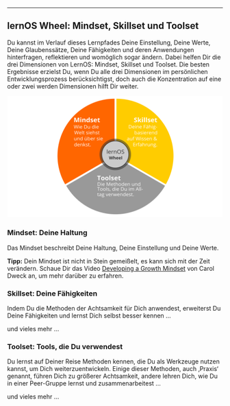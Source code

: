 ------



## lernOS Wheel: Mindset, Skillset und Toolset

Du kannst im Verlauf dieses Lernpfades Deine Einstellung, Deine Werte,
Deine Glaubenssätze, Deine Fähigkeiten und deren Anwendungen
hinterfragen, reflektieren und womöglich sogar ändern. Dabei helfen Dir
die drei Dimensionen von LernOS: Mindset, Skillset und Toolset. Die
besten Ergebnisse erzielst Du, wenn Du alle drei Dimensionen im
persönlichen Entwicklungsprozess berücksichtigst, doch auch die
Konzentration auf eine oder zwei werden Dimensionen hilft Dir weiter.

![lernOS Wheel von @simondueckert, CC BY 4.0](./images/image1.png)

### Mindset: Deine Haltung

Das Mindset beschreibt Deine Haltung, Deine Einstellung und Deine Werte.

**Tipp:** Dein Mindset ist nicht in Stein gemeißelt, es kann sich mit
der Zeit verändern. Schaue Dir das Video [Developing a Growth
Mindset](https://www.youtube.com/watch?v=hiiEeMN7vbQ) von Carol Dweck
an, um mehr darüber zu erfahren.

### Skillset: Deine Fähigkeiten

Indem Du die Methoden der Achtsamkeit für Dich anwendest, erweiterst Du
Deine Fähigkeiten und lernst Dich selbst besser kennen …

und vieles mehr ...

### Toolset: Tools, die Du verwendest 

Du lernst auf Deiner Reise Methoden kennen, die Du als Werkzeuge nutzen
kannst, um Dich weiterzuentwickeln. Einige dieser Methoden, auch
‚Praxis‘ genannt, führen Dich zu größerer Achtsamkeit, andere lehren
Dich, wie Du in einer Peer-Gruppe lernst und zusammenarbeitest …

und vieles mehr ...